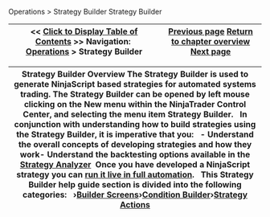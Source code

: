 ﻿
Operations > Strategy Builder
Strategy Builder

| << [Click to Display Table of Contents](strategy_builder.md) >> **Navigation:**     [Operations](operations-1.md) > Strategy Builder | [Previous page](strategyanalyzer_properties_2-1.md) [Return to chapter overview](operations-1.md) [Next page](builder_screens-1.md) |
| --- | --- |

| Strategy Builder Overview The Strategy Builder is used to generate NinjaScript based strategies for automated systems trading. The Strategy Builder can be opened by left mouse clicking on the New menu within the NinjaTrader Control Center, and selecting the menu item Strategy Builder.   In conjunction with understanding how to build strategies using the Strategy Builder, it is imperative that you:   - Understand the overall concepts of developing strategies and how they work- Understand the backtesting options available in the [Strategy Analyzer](strategy_analyzer-1.md)  Once you have developed a NinjaScript strategy you can [run it live in full automation](running_ninjascript_strategies-1.md).   This Strategy Builder help guide section is divided into the following categories:   ›[Builder Screens](builder_screens-1.md)›[Condition Builder](strategybuilder_condition_builder-1.md)›[Strategy Actions](actions-1.md) |
| --- |

